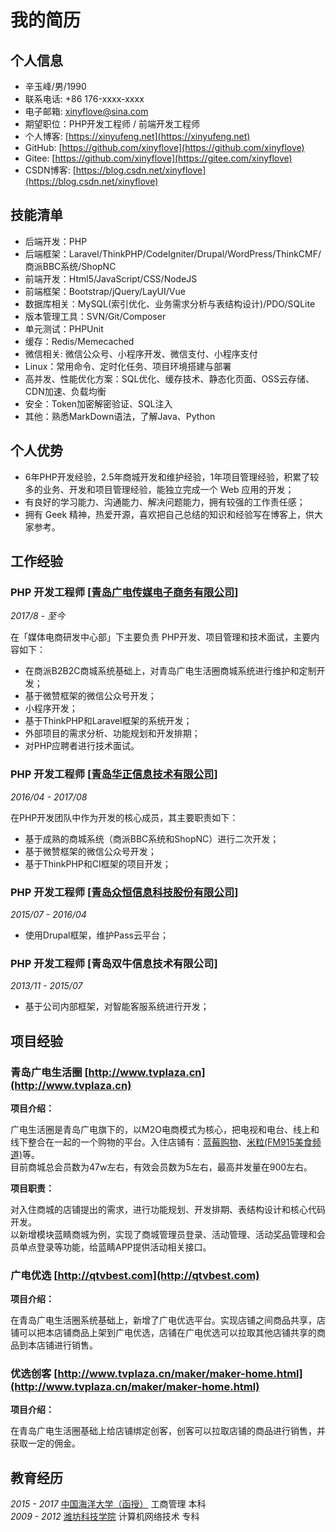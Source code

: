 # 我的简历

## 个人信息

- 辛玉峰/男/1990
- 联系电话: +86 176-xxxx-xxxx
- 电子邮箱: [xinyflove&#64;sina.com](xinyflove&#64;sina.com)
- 期望职位：PHP开发工程师 / 前端开发工程师
- 个人博客: [https://xinyufeng.net](https://xinyufeng.net)
- GitHub: [https://github.com/xinyflove](https://github.com/xinyflove)
- Gitee: [https://github.com/xinyflove](https://gitee.com/xinyflove)
- CSDN博客: [https://blog.csdn.net/xinyflove](https://blog.csdn.net/xinyflove)

## 技能清单

- 后端开发：PHP
- 后端框架：Laravel/ThinkPHP/CodeIgniter/Drupal/WordPress/ThinkCMF/商派BBC系统/ShopNC
- 前端开发：Html5/JavaScript/CSS/NodeJS
- 前端框架：Bootstrap/jQuery/LayUI/Vue
- 数据库相关：MySQL(索引优化、业务需求分析与表结构设计)/PDO/SQLite
- 版本管理工具：SVN/Git/Composer
- 单元测试：PHPUnit
- 缓存：Redis/Memecached
- 微信相关: 微信公众号、小程序开发、微信支付、小程序支付
- Linux：常用命令、定时化任务、项目环境搭建与部署
- 高并发、性能优化方案：SQL优化、缓存技术、静态化页面、OSS云存储、CDN加速、负载均衡
- 安全：Token加密解密验证、SQL注入
- 其他：熟悉MarkDown语法，了解Java、Python

## 个人优势

- 6年PHP开发经验，2.5年商城开发和维护经验，1年项目管理经验，积累了较多的业务、开发和项目管理经验，能独立完成一个 Web 应用的开发；
- 有良好的学习能力、沟通能力、解决问题能力，拥有较强的工作责任感；
- 拥有 Geek 精神，热爱开源，喜欢把自己总结的知识和经验写在博客上，供大家参考。

## 工作经验

### **PHP 开发工程师** [[青岛广电传媒电子商务有限公司](http://www.qtvinfo.com)]

*2017/8 - 至今*

在「媒体电商研发中心部」下主要负责 PHP开发、项目管理和技术面试，主要内容如下：

* 在商派B2B2C商城系统基础上，对青岛广电生活圈商城系统进行维护和定制开发；
* 基于微赞框架的微信公众号开发；
* 小程序开发；
* 基于ThinkPHP和Laravel框架的系统开发；
* 外部项目的需求分析、功能规划和开发排期；
* 对PHP应聘者进行技术面试。


### **PHP 开发工程师** [[青岛华正信息技术有限公司](http://www.huazhenginfo.com)]

*2016/04 - 2017/08*

在PHP开发团队中作为开发的核心成员，其主要职责如下：

* 基于成熟的商城系统（商派BBC系统和ShopNC）进行二次开发；
* 基于微赞框架的微信公众号开发；
* 基于ThinkPHP和CI框架的项目开发；


### **PHP 开发工程师** [[青岛众恒信息科技股份有限公司](http://www.zehin.com.cn)]

*2015/07 - 2016/04*

* 使用Drupal框架，维护Pass云平台；

### **PHP 开发工程师** [青岛双牛信息技术有限公司]

*2013/11 - 2015/07*

* 基于公司内部框架，对智能客服系统进行开发；

## 项目经验

### 青岛广电生活圈 [http://www.tvplaza.cn](http://www.tvplaza.cn)
 
**项目介绍：**

广电生活圈是青岛广电旗下的，以M2O电商模式为核心，把电视和电台、线上和线下整合在一起的一个购物的平台。入住店铺有：[蓝莓购物](http://www.tvplaza.cn/wap/tvshopping.html?shop_id=38)、[米粒(FM915美食频道)](http://www.tvplaza.cn/wap/shopindex.html?shop_id=7)等。  
目前商城总会员数为47w左右，有效会员数为5左右，最高并发量在900左右。

**项目职责：**

对入住商城的店铺提出的需求，进行功能规划、开发排期、表结构设计和核心代码开发。  
以新增模块蓝睛商城为例，实现了商城管理员登录、活动管理、活动奖品管理和会员单点登录等功能，给蓝睛APP提供活动相关接口。

### 广电优选 [http://qtvbest.com](http://qtvbest.com)

**项目介绍：**

在青岛广电生活圈系统基础上，新增了广电优选平台。实现店铺之间商品共享，店铺可以把本店铺商品上架到广电优选，店铺在广电优选可以拉取其他店铺共享的商品到本店铺进行销售。

### 优选创客 [http://www.tvplaza.cn/maker/maker-home.html](http://www.tvplaza.cn/maker/maker-home.html)

**项目介绍：** 

在青岛广电生活圈基础上给店铺绑定创客，创客可以拉取店铺的商品进行销售，并获取一定的佣金。


## 教育经历

*2015 - 2017* [中国海洋大学（函授）](http://jxjy.ouc.edu.cn/) 工商管理 本科  
*2009 - 2012* [潍坊科技学院](http://www.wfust.edu.cn/) 计算机网络技术 专科
